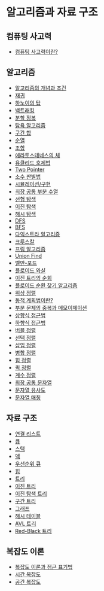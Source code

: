 # 알고리즘과 자료 구조
## 컴퓨팅 사고력
- [컴퓨팅 사고력이란?]()
## 알고리즘
- [알고리즘의 개념과 조건]() <!-- https://blog.naver.com/zenix4078/10455518 -->
- [재귀]()
- [하노이의 탑]()
- [백트래킹]()
- [분할 정복]()
- [탐욕 알고리즘]()
- [구간 합]()
- [순열]()
- [조합]()
- [에라토스테네스의 체]()
- [유클리드 호제법]()
- [Two Pointer]()
- [소수 판별법]()
- [시뮬레이션/구현]()
- [최장 공통 부분 수열]()
- [선형 탐색]()
- [이진 탐색]()
- [해시 탐색]()
- [DFS]()
- [BFS]()
- [다익스트라 알고리즘]()
- [크루스칼]()
- [프림 알고리즘]()
- [Union Find]() 
- [벨만-포드]()
- [플로이드 와샬]()
- [이진 트리의 순회]()
- [플로이드 순환 찾기 알고리즘]()
- [위상 정렬]()
- [동적 계획법이란?]()
- [부분 문제의 중복과 메모이제이션]()
- [상향식 접근법]()
- [하향식 접근법]()
- [버블 정렬]()
- [선택 정렬]()
- [삽입 정렬]()
- [병합 정렬]()
- [힙 정렬]()
- [퀵 정렬]()
- [계수 정렬]()
- [최장 공통 문자열]()
- [문자열 유사도]()
- [문자열 매칭]()
## 자료 구조
- [연결 리스트]()
- [큐]()
- [스택]()
- [덱]()
- [우선순위 큐]()
- [힙]()
- [트리]()
- [이진 트리]()
- [이진 탐색 트리]()
- [구간 트리]()
- [그래프]()
- [해시 테이블]()
- [AVL 트리]()
- [Red-Black 트리]()
## 복잡도 이론
- [복잡도 이론과 점근 표기법]()
- [시간 복잡도]()
- [공간 복잡도]()